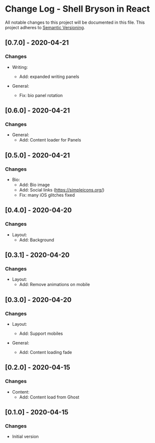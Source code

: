 # Change Log - Shell Bryson in React

All notable changes to this project will be documented in this file.
This project adheres to [Semantic Versioning](http://semver.org/).

## [0.7.0] - 2020-04-21

### Changes

- Writing:
  - Add: expanded writing panels

- General:
  - Fix: bio panel rotation

## [0.6.0] - 2020-04-21

### Changes

- General:
  - Add: Content loader for Panels

## [0.5.0] - 2020-04-21

### Changes

- Bio:
  - Add: Bio image
  - Add: Social links (https://simpleicons.org/)
  - Fix: many iOS glitches fixed

## [0.4.0] - 2020-04-20

### Changes

- Layout:
  - Add: Background

## [0.3.1] - 2020-04-20

### Changes

- Layout:
  - Add: Remove animations on mobile

## [0.3.0] - 2020-04-20

### Changes

- Layout:
  - Add: Support mobiles

- General:
  - Add: Content loading fade

## [0.2.0] - 2020-04-15

### Changes

- Content:
  - Add: Content load from Ghost

## [0.1.0] - 2020-04-15

### Changes

- Initial version

